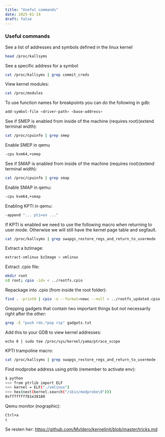 ```yaml
---
title: "Useful commands"
date: 2025-01-14
draft: false
---
```


### Useful commands
See a list of addresses and symbols defined in the linux kernel
```bash
head /proc/kallsyms
```
See a specific address for a symbol
```bash
cat /proc/kallsyms | grep commit_creds
```

View kernel modules:
```bash
cat /proc/modules
```

To use function names for breakpoints you can do the following in gdb:
```bash
add-symbol-file <driver-path> <base-address>
```

See if SMEP is enabled from inside of the machine (requires root)(extend terminal width):
```bash
cat /proc/cpuinfo | grep smep
```

Enable SMEP in qemu
```bash
-cpu kvm64,+smep
```

See if SMAP is enabled from inside of the machine (requires root)(extend terminal width):
```bash
cat /proc/cpuinfo | grep smap
```

Enable SMAP in qemu:
```bash
-cpu kvm64,+smap
```

Enabling KPTI in qemu:
```bash
-append "... pti=on ..."
```

If KPTI is enabled we need to use the following macro when returning to user mode. Otherwise we will still have the kernel page table and segfault.
```bash
cat /proc/kallsyms | grep swapgs_restore_regs_and_return_to_usermode
```

Extract a bzImage:
```bash
extract-vmlinux bzImage > vmlinux
```

Extract .cpio file:
```bash
mkdir root   
cd root; cpio -idv < ../rootfs.cpio
```

Repackage into .cpio (from inside the root folder):
```bash
find . -print0 | cpio -o --format=newc --null > ../rootfs_updated.cpio
```
Grepping gadgets that contain two important things but not necessarily right after the other:
```bash
grep -E "push rdx.*pop rsp" gadgets.txt
```
Add this to your GDB to view kernel addresses:
```
echo 0 | sudo tee /proc/sys/kernel/yama/ptrace_scope
```
KPTI trampoline macro:
```bash
cat /proc/kallsyms | grep swapgs_restore_regs_and_return_to_usermode
```

Find modprobe address using ptrlib (remember to activate env):
```bash
$ python   
>>> from ptrlib import ELF   
>>> kernel = ELF("./vmlinux")   
>>> hex(next(kernel.search("/sbin/modprobe\0")))   
0xffffffff81e38180
```
Qemu monitor (nographic):
```bash
Ctrl+a
c
```
Se resten her: https://github.com/Myldero/kernelinit/blob/master/tricks.md

